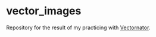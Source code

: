 # vector_images

Repository for the result of my practicing with [Vectornator](https://www.vectornator.io/). 
